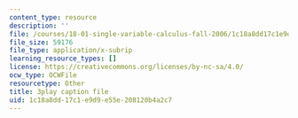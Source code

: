 ```yaml
---
content_type: resource
description: ''
file: /courses/18-01-single-variable-calculus-fall-2006/1c18a8dd17c1e9d9e55e208120b4a2c7_aeXp1zC6Hls.srt
file_size: 59176
file_type: application/x-subrip
learning_resource_types: []
license: https://creativecommons.org/licenses/by-nc-sa/4.0/
ocw_type: OCWFile
resourcetype: Other
title: 3play caption file
uid: 1c18a8dd-17c1-e9d9-e55e-208120b4a2c7
---
```

